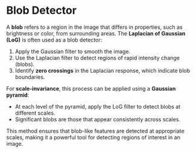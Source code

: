 # Blob Detector

A **blob** refers to a region in the image that differs in properties, such as brightness or color, from surrounding areas. The **Laplacian of Gaussian (LoG)** is often used as a blob detector:

1. Apply the Gaussian filter to smooth the image.
2. Use the Laplacian filter to detect regions of rapid intensity change (blobs).
3. Identify **zero crossings** in the Laplacian response, which indicate blob boundaries.

For **scale-invariance**, this process can be applied using a **Gaussian pyramid**:

- At each level of the pyramid, apply the LoG filter to detect blobs at different scales.
- Significant blobs are those that appear consistently across scales.

This method ensures that blob-like features are detected at appropriate scales, making it a powerful tool for detecting regions of interest in an image.
